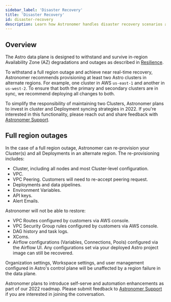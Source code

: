 ```yaml
---
sidebar_label: 'Disaster Recovery'
title: 'Disaster Recovery'
id: disaster-recovery
description: Learn how Astronomer handles disaster recovery scenarios and how to best prepare your environment.
---
```


## Overview

The Astro data plane is designed to withstand and survive in-region Availability Zone (AZ) degradations and outages as described in [Resilience](resilience.md).

To withstand a full region outage and achieve near real-time recovery, Astronomer recommends provisioning at least two Astro clusters in alternate regions. For example, one cluster in AWS `us-east-1` and another in `us-west-2`. To ensure that both the primary and secondary clusters are in sync, we recommend deploying all changes to both.

To simplify the responsibility of maintaining two Clusters, Astronomer plans to invest in cluster and Deployment syncing strategies in 2022. If you're interested in this functionality, please reach out and share feedback with [Astronomer Support](https://support.astronomer.io/).

## Full region outages

In the case of a full region outage, Astronomer can re-provision your Cluster(s) and all Deployments in an alternate region. The re-provisioning includes:

- Cluster, including all nodes and most Cluster-level configuration.
- VPC.
- VPC Peering. Customers will need to re-accept peering request.
- Deployments and data pipelines.
- Environment Variables.
- API keys.
- Alert Emails.

Astronomer will not be able to restore:

- VPC Routes configured by customers via AWS console.
- VPC Security Group rules configured by customers via AWS console.
- DAG history and task logs.
- XComs.
- Airflow configurations (Variables, Connections, Pools) configured via the Airflow UI. Any configurations set via your deployed Astro project image can still be recovered.

Organization settings, Workspace settings, and user management configured in Astro's control plane will be unaffected by a region failure in the data plane.

Astronomer plans to introduce self-serve and automation enhancements as part of our 2022 roadmap. Please submit feedback to [Astronomer Support](https://support.astronomer.io/) if you are interested in joining the conversation.
